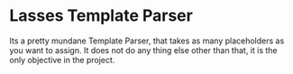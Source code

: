 # Lasses Template Parser

Its a pretty mundane Template Parser, that takes as many placeholders as you want to assign.
It does not do any thing else other than that, it is the only objective in the project.
